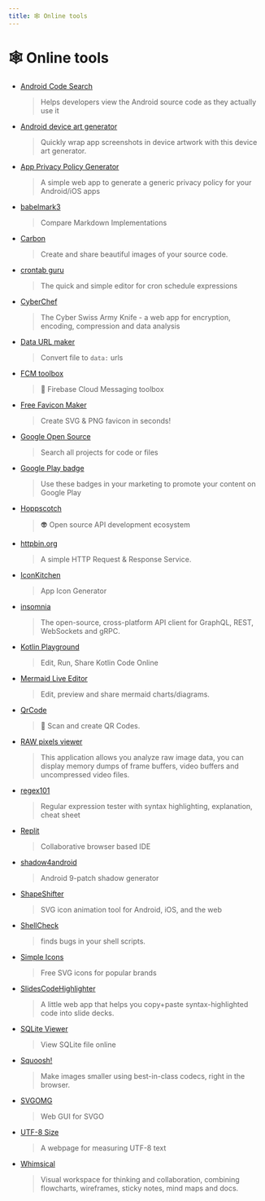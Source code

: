 ```yaml
---
title: 🕸️ Online tools
---
```


# 🕸️ Online tools

- [Android Code Search](https://cs.android.com/)
  > Helps developers view the Android source code as they actually use it
- [Android device art generator](https://developer.android.com/distribute/marketing-tools/device-art-generator)
  > Quickly wrap app screenshots in device artwork with this device art generator.
- [App Privacy Policy Generator](https://app-privacy-policy-generator.firebaseapp.com/)
  > A simple web app to generate a generic privacy policy for your Android/iOS apps
- [babelmark3](https://babelmark.github.io/)
  > Compare Markdown Implementations
- [Carbon](https://carbon.now.sh/)
  > Create and share beautiful images of your source code.
- [crontab guru](https://crontab.guru/)
  > The quick and simple editor for cron schedule expressions
- [CyberChef](https://gchq.github.io/CyberChef/)
  > The Cyber Swiss Army Knife - a web app for encryption, encoding, compression and data analysis
- [Data URL maker](https://dataurl-app.web.app/)
  > Convert file to `data:` urls
- [FCM toolbox](https://simonmarquis.github.io/FCM-toolbox)
  > 📲 Firebase Cloud Messaging toolbox
- [Free Favicon Maker](https://formito.com/tools/favicon)
  > Create SVG & PNG favicon in seconds!
- [Google Open Source](https://cs.opensource.google/)
  > Search all projects for code or files
- [Google Play badge](https://play.google.com/intl/en_us/badges/)
  > Use these badges in your marketing to promote your content on Google Play
- [Hoppscotch](https://hoppscotch.io/)
  > 👽 Open source API development ecosystem
- [httpbin.org](https://httpbin.org/)
  > A simple HTTP Request & Response Service.
- [IconKitchen](https://icon.kitchen/)
  > App Icon Generator
- [insomnia](https://github.com/Kong/insomnia)
  > The open-source, cross-platform API client for GraphQL, REST, WebSockets and gRPC.
- [Kotlin Playground](https://play.kotlinlang.org/)
  > Edit, Run, Share Kotlin Code Online
- [Mermaid Live Editor](https://mermaid-js.github.io/mermaid-live-editor/)
  > Edit, preview and share mermaid charts/diagrams.
- [QrCode](https://simonmarquis.github.io/QrCode/)
  > 🏁 Scan and create QR Codes.
- [RAW pixels viewer](http://rawpixels.net/)
  > This application allows you analyze raw image data, you can display memory dumps of frame buffers, video buffers and uncompressed video files.
- [regex101](https://regex101.com/)
  > Regular expression tester with syntax highlighting, explanation, cheat sheet
- [Replit](https://replit.com/)
  > Collaborative browser based IDE
- [shadow4android](https://inloop.github.io/shadow4android/)
  > Android 9-patch shadow generator
- [ShapeShifter](https://shapeshifter.design/)
  > SVG icon animation tool for Android, iOS, and the web
- [ShellCheck](https://www.shellcheck.net/)
  > finds bugs in your shell scripts.
- [Simple Icons](https://github.com/simple-icons/simple-icons)
  > Free SVG icons for popular brands
- [SlidesCodeHighlighter](https://romannurik.github.io/SlidesCodeHighlighter/)
  > A little web app that helps you copy+paste syntax-highlighted code into slide decks.
- [SQLite Viewer](https://inloop.github.io/sqlite-viewer/)
  > View SQLite file online
- [Squoosh!](https://squoosh.app/)
  > Make images smaller using best-in-class codecs, right in the browser.
- [SVGOMG](https://jakearchibald.github.io/svgomg/)
  > Web GUI for SVGO
- [UTF-8 Size](https://nightlynexus.github.io/utf8size/)
  > A webpage for measuring UTF-8 text
- [Whimsical](https://whimsical.com/)
  > Visual workspace for thinking and collaboration, combining flowcharts, wireframes, sticky notes, mind maps and docs.

